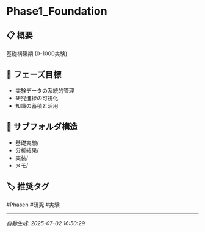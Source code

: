 # Phase1_Foundation

## 📋 概要
基礎構築期 (0-1000実験)

## 🎯 フェーズ目標
- 実験データの系統的管理
- 研究進捗の可視化
- 知識の蓄積と活用

## 📂 サブフォルダ構造
- 基礎実験/
- 分析結果/
- 実装/
- メモ/

## 🏷️ 推奨タグ
#Phasen #研究 #実験

---
*自動生成: 2025-07-02 16:50:29*
